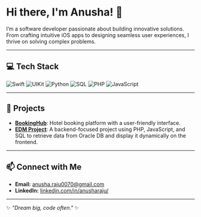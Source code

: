 # Hi there, I'm Anusha! 👋

I’m a software developer passionate about building innovative solutions. From crafting intuitive iOS apps to designing seamless user experiences, I thrive on solving complex problems.

---

## 💻 Tech Stack
![Swift](https://img.shields.io/badge/Code-Swift-orange) ![UIKit](https://img.shields.io/badge/Framework-UIKit-blue) ![Python](https://img.shields.io/badge/Code-Python-blue) ![SQL](https://img.shields.io/badge/Code-SQL-lightgrey) ![PHP](https://img.shields.io/badge/Backend-PHP-purple) ![JavaScript](https://img.shields.io/badge/Code-JavaScript-yellow)

---

## 🌟 Projects
- [**BookingHub**](https://github.com/AnushaRaju007/BookingHub): Hotel booking platform with a user-friendly interface.
- [**EDM Project**](https://github.com/Anusha0070/EDM_Project): A backend-focused project using PHP, JavaScript, and SQL to retrieve data from Oracle DB and display it dynamically on the frontend.

---

## 📫 Connect with Me
- **Email:** [anusha.raju0070@gmail.com](mailto:anusha.raju0070@gmail.com)
- **LinkedIn:** [linkedin.com/in/anusharaju/](https://www.linkedin.com/in/anusharaju/)

---

✨ _"Dream big, code often."_ ✨
